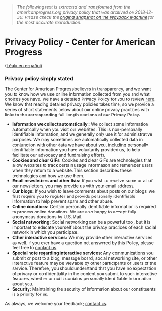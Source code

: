 > *The following text is extracted and transformed from the americanprogress.org privacy policy that was archived on 2018-12-30. Please check the [original snapshot on the Wayback Machine](https://web.archive.org/web/20181230102925id_/https%3A//www.americanprogress.org/about/c3-privacy-policy) for the most accurate reproduction.*

# Privacy Policy - Center for American Progress

([Léalo en español](https://web.archive.org/espanol/page/politica-privacidad/))

### **Privacy policy simply stated**

The Center for American Progress believes in transparency, and we want you to know how we use online information collected from you and what choices you have. We have a detailed Privacy Policy for you to review [here](https://cdn.americanprogressaction.org/content/uploads/2012/08/21151416/C3PrivacyPolicyExtended-October2016.pdf). We know that reading detailed privacy policies takes time, so we provide a series of short statements below about our online privacy practices with links to the corresponding full-length sections of our Privacy Policy.

  * **Information we collect automatically** **:** We collect some information automatically when you visit our websites. This is non-personally identifiable information, and we generally only use it for administrative purposes. We may sometimes use automatically collected data in conjunction with other data we have about you, including personally identifiable information you have voluntarily provided us, to help facilitate our advocacy and fundraising efforts.
  * **Cookies and clear GIFs:** Cookies and clear GIFs are technologies that allow websites to track certain usage information and remember users when they return to a website. This section describes these technologies and how we use them.
  * **Email newsletters and other lists:** If you wish to receive some or all of our newsletters, you may provide us with your email address.
  * **Our blogs:** If you wish to leave comments about posts on our blogs, we first require you to register and provide personally identifiable information to help prevent spam and other abuse.
  * **Online donations:** Certain personally identifiable information is required to process online donations. We are also happy to accept fully anonymous donations by U.S. Mail.
  * **Social networking:** Social networking can be a powerful tool, but it is important to educate yourself about the privacy practices of each social network in which you participate.
  * **Other interactive services:** We may provide other interactive services as well. If you ever have a question not answered by this Policy, please feel free to [contact us](https://www.americanprogress.org/about/contact-us/).
  * **Special note regarding interactive services:** Any communications you submit or post to a blog, message board, social networking site, or other interactive feature may be viewable by other participants or users of the service. Therefore, you should understand that you have no expectation of privacy or confidentiality in the content you submit to such interactive features, whether or not it contains personally identifiable information about you.
  * **Security:** Maintaining the security of information about our constituents is a priority for us.



As always, we welcome your feedback; [contact us](https://www.americanprogress.org/about/contact-us/).
